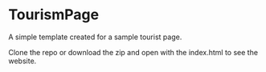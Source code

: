 # TourismPage

A simple template created for a sample tourist page.

Clone the repo or download the zip and open with the index.html to see the website.
